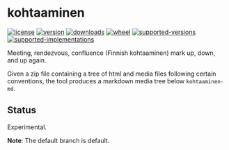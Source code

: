 # kohtaaminen

[![license](https://img.shields.io/github/license/sthagen/kohtaaminen.svg?style=flat)](https://github.com/sthagen/kohtaaminen/blob/default/LICENSE)
[![version](https://img.shields.io/pypi/v/kohtaaminen.svg?style=flat)](https://pypi.python.org/pypi/kohtaaminen/)
[![downloads](https://img.shields.io/pypi/dm/kohtaaminen.svg?style=flat)](https://pypi.python.org/pypi/kohtaaminen/)
[![wheel](https://img.shields.io/pypi/wheel/kohtaaminen.svg?style=flat)](https://pypi.python.org/pypi/kohtaaminen/)
[![supported-versions](https://img.shields.io/pypi/pyversions/kohtaaminen.svg?style=flat)](https://pypi.python.org/pypi/kohtaaminen/)
[![supported-implementations](https://img.shields.io/pypi/implementation/kohtaaminen.svg?style=flat)](https://pypi.python.org/pypi/kohtaaminen/)

Meeting, rendezvous, confluence (Finnish kohtaaminen) mark up, down, and up again.

Given a zip file containing a tree of html and media files following certain conventions, 
the tool produces a markdown media tree below `kohtaaminen-md`.

## Status

Experimental.

**Note**: The default branch is default.

